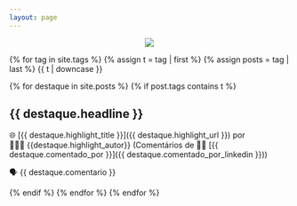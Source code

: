 ```yaml
---
layout: page
---
```

<p align="center"><img src="https://destaque.srebrasil.com/assets/destaques.gif"></p>

{% for tag in site.tags %}
{% assign t = tag | first %}
{% assign posts = tag | last %}
{{ t | downcase }}

{% for destaque in site.posts %}
{% if post.tags contains t %}

## **{{ destaque.headline }}**

🌐 [{{ destaque.highlight_title }}]({{ destaque.highlight_url }}) por 👱🏼‍♂️ {{destaque.highlight_autor}} (Comentários de :man_technologist: [{{ destaque.comentado_por }}]({{ destaque.comentado_por_linkedin }}))

🗣️ {{ destaque.comentario }}</p>

{% endif %}
{% endfor %}
{% endfor %}